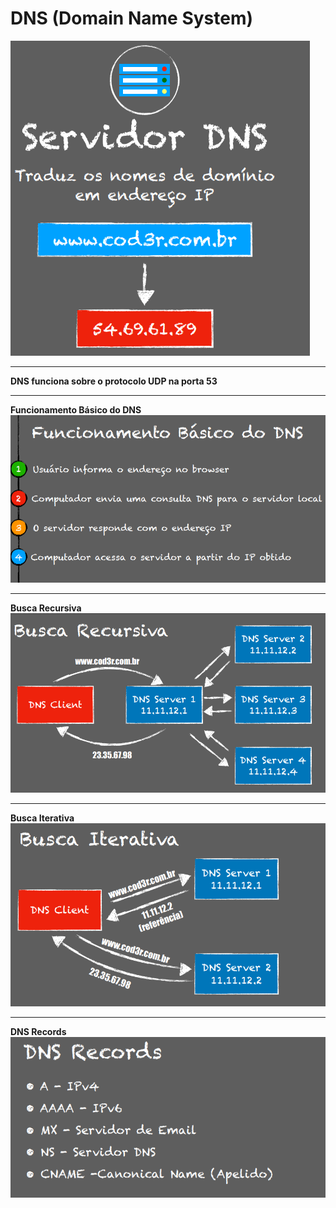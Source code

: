 # DNS (Domain Name System)
![Alt text](image-16.png)

----
**DNS funciona sobre o protocolo UDP na porta 53**

---
**Funcionamento Básico do DNS**
![Alt text](image-17.png)

----
**Busca Recursiva**
![Alt text](image-18.png)

---
**Busca Iterativa**
![Alt text](image-19.png)

---
**DNS Records**
![Alt text](image-20.png)
